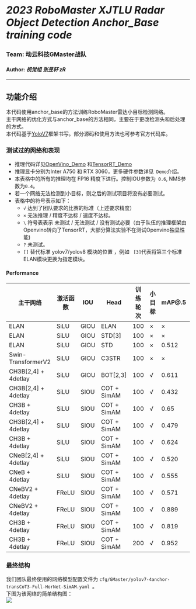 ***2023 RoboMaster XJTLU Radar Object Detection Anchor_Base training code***
=
### **Team: 动云科技GMaster战队 <br>**
#### **Author: *视觉组 张昱轩 zR***
***
## 功能介绍

本代码使用anchor_base的方法训练RoboMaster雷达小目标检测网络。<br>
主干网络的优化方式与anchor_base的方法相同，主要在于更改检测头和后处理的方式。<br>
本代码基于[YoloV7](https://github.com/WongKinYiu/yolov7)框架书写。部分源码和使用方法也可参考官方代码库。<br>

### 测试过的网络和表现

+ 推理代码详见[OpenVino_Demo](https://github.com/zRzRzRzRzRzRzR/Mult-YOLO-alogorithm-of-RoboMaster-Radar-Detection-2023/tree/main/anchor_base/C%2B%2B_inference_Openvino_radar)
  和[TensorRT_Demo](https://github.com/zRzRzRzRzRzRzR/Mult-YOLO-alogorithm-of-RoboMaster-Radar-Detection-2023/tree/main/anchor_base/C%2B%2B_inference_TensorRT_radar)
+ 推理显卡分别为Inter A750 和 RTX 3060，更多硬件参数详见``` Demo```介绍。
+ 本表格中的所有的推理均在 FP16 精度下进行。控制IOU参数为``` 0.6```, NMS参数为``` 0.4 ```。
+ 若一个网络无法检测到小目标，则之后的测试项目将没有必要测试。
+ 表格中的符号表示如下：
  + ``` √ ``` 达到了团队要求的比赛的标准（上述要求精度）
  + ``` × ``` 无法推理 / 精度不达标 / 速度不达标。
  + ``` \ ``` 符号表表示 未测试 / 无法测试 / 没有测试必要（由于队伍的推理框架由Openvino转向了TensorRT，大部分算法实验不在测试Openvino独显性能)
  + ``` ? ``` 未测试。
  + ```[]```  替代标准 yolov7/yolov8 模块的位置 ，例如 ``` [3]```代表将第三个标准ELAN模块更换为指定模块。

#### Performance

|       主干网络        | 激活函数 | IOU   | Head            |  训练轮次 |  小目标 | mAP@.5| mAP@.5:.95 | 参数量 | TRT FPS | OpenVino FPS |
|-|-|-|-|-|-|-|-|-|-|-|
| ELAN                | SiLU    | GIOU | ELAN             |   100   |    ×   |   ×   |   ×   |  78MB  |   120   |      69      |
| ELAN                | SiLU    | GIOU | STD[3]           |   100   |    ×   |   ×   |   ×   |  82MB  |   102   |      41      |
| ELAN                | SiLU    | GIOU | STD              |   100   |    ×   | 0.512 | 0.302 |  80MB  |   102   |      41      |
| Swin-TransformerV2  | SiLU    | GIOU | C3STR            |   100   |    ×   |   ×   |   ×   |   ×    |    ×    |       ×      |
| CH3B[2,4]  + 4detlay| SiLU    | GIOU | BOT[2,3]         |   100   |    √   | 0.611 | 0.429 |  142MB |    61   |       ×      |
| CH3B[2,4]  + 4detlay| SiLU    | SIOU | COT + SimAM      |   100   |    √   | 0.432 | 0.391 |  143MB |    60   |       ×      |
| CH3B      + 4detlay | SiLU    | SIOU | COT + SimAM      |   100   |    √   | 0.65  | 0.427 |  141MB |    ?    |       ×      |
| CH3B[2,4] + 4detlay | SiLU    | SIOU | COT + SimAM      |   100   |    √   | 0.479 | 0.309 |  142MB |    58   |       \      |
| CH3B + 4detlay      | SiLU    | SIOU | COT + SimAM      |   100   |    √   | 0.624 | 0.405 |  142MB |    49   |       \      |
| CNeB[2,4] + 4detlay | SiLU    | SIOU | COT + SimAM      |   100   |    √   | 0.520 | 0.332 |  150MB |    52   |      27      |
| CNeB     + 4detlay  | SiLU    | SIOU | COT + SimAM      |   100   |    √   | 0.555 | 0.333 |  150MB |    52   |      27      |
| CNeBV2   + 4detlay  | FReLU   | SIOU | COT + SimAM      |   100   |    √   | 0.571 | 0.390 |  141MB |    50   |      27      |
| CNeBV2   + 4detlay  | FReLU   | SIOU | COT + SimAM      |   100   |    √   | 0.889 | 0.674 |  141MB |    50   |      27      |
| CH3B + 4detlay      | FReLU   | SIOU | COT + SimAM      |   100   |    √   | 0.819 | 0.557 |  176MB |    47   |      26      |
| CH3B + 4detlay      | FReLU   | SIOU | COT + SimAM      |   200   |    √   | 0.952 | 0.699 |  176MB |    47   |      26      |

### 最终结构
我们团队最终使用的网络模型配置文件为 ```cfg/GMaster/yolov7-4anchor-transCoT3-Full-HorNet-SimAM.yaml ```。<br>
下图为该网络的简单结构图：<br>
![](https://github.com/zRzRzRzRzRzRzR/Mult-YOLO-alogorithm-of-RoboMaster-Radar-Detection-2023/blob/main/show_pic/yolo.png)